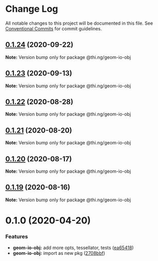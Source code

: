 # Change Log

All notable changes to this project will be documented in this file.
See [Conventional Commits](https://conventionalcommits.org) for commit guidelines.

## [0.1.24](https://github.com/thi-ng/umbrella/compare/@thi.ng/geom-io-obj@0.1.23...@thi.ng/geom-io-obj@0.1.24) (2020-09-22)

**Note:** Version bump only for package @thi.ng/geom-io-obj





## [0.1.23](https://github.com/thi-ng/umbrella/compare/@thi.ng/geom-io-obj@0.1.22...@thi.ng/geom-io-obj@0.1.23) (2020-09-13)

**Note:** Version bump only for package @thi.ng/geom-io-obj





## [0.1.22](https://github.com/thi-ng/umbrella/compare/@thi.ng/geom-io-obj@0.1.21...@thi.ng/geom-io-obj@0.1.22) (2020-08-28)

**Note:** Version bump only for package @thi.ng/geom-io-obj





## [0.1.21](https://github.com/thi-ng/umbrella/compare/@thi.ng/geom-io-obj@0.1.20...@thi.ng/geom-io-obj@0.1.21) (2020-08-20)

**Note:** Version bump only for package @thi.ng/geom-io-obj





## [0.1.20](https://github.com/thi-ng/umbrella/compare/@thi.ng/geom-io-obj@0.1.19...@thi.ng/geom-io-obj@0.1.20) (2020-08-17)

**Note:** Version bump only for package @thi.ng/geom-io-obj





## [0.1.19](https://github.com/thi-ng/umbrella/compare/@thi.ng/geom-io-obj@0.1.18...@thi.ng/geom-io-obj@0.1.19) (2020-08-16)

**Note:** Version bump only for package @thi.ng/geom-io-obj





# 0.1.0 (2020-04-20)


### Features

* **geom-io-obj:** add more opts, tessellator, tests ([ea65418](https://github.com/thi-ng/umbrella/commit/ea6541847975846080a905b06e24c717fc648a84))
* **geom-io-obj:** import as new pkg ([2708bbf](https://github.com/thi-ng/umbrella/commit/2708bbfee138be06c71c8eb84996c533bdbba8e2))
